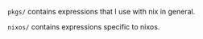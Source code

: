`pkgs/` contains expressions that I use with nix in general.

`nixos/` contains expressions specific to nixos.
